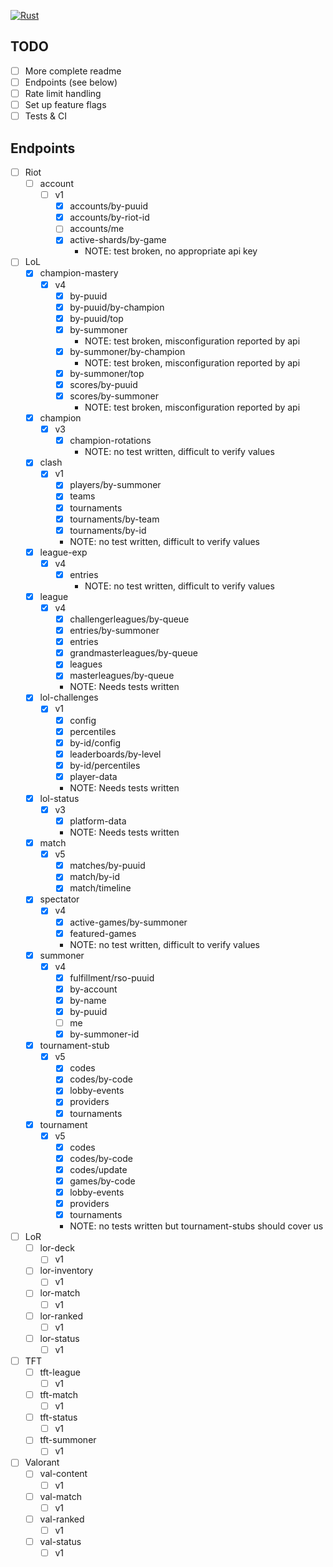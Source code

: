 [![Rust](https://github.com/MatrixSenpai/riot-rs/actions/workflows/rust.yml/badge.svg)](https://github.com/MatrixSenpai/riot-rs/actions/workflows/rust.yml)

## TODO
- [ ] More complete readme
- [ ] Endpoints (see below)
- [ ] Rate limit handling
- [ ] Set up feature flags
- [ ] Tests & CI

## Endpoints
- [ ] Riot
  - [ ] account
    - [ ] v1
      - [x] accounts/by-puuid
      - [x] accounts/by-riot-id
      - [ ] accounts/me
      - [x] active-shards/by-game
        - NOTE: test broken, no appropriate api key
- [ ] LoL
  - [x] champion-mastery
    - [x] v4
      - [x] by-puuid
      - [x] by-puuid/by-champion
      - [x] by-puuid/top
      - [x] by-summoner
        - NOTE: test broken, misconfiguration reported by api
      - [x] by-summoner/by-champion
        - NOTE: test broken, misconfiguration reported by api
      - [x] by-summoner/top
      - [x] scores/by-puuid
      - [x] scores/by-summoner
        - NOTE: test broken, misconfiguration reported by api
  - [x] champion
    - [x] v3
      - [x] champion-rotations
        - NOTE: no test written, difficult to verify values
  - [x] clash
    - [x] v1
      - [x] players/by-summoner
      - [x] teams
      - [x] tournaments
      - [x] tournaments/by-team
      - [x] tournaments/by-id
      - NOTE: no test written, difficult to verify values
  - [x] league-exp
    - [x] v4
      - [x] entries
        - NOTE: no test written, difficult to verify values
  - [x] league
    - [x] v4
      - [x] challengerleagues/by-queue
      - [x] entries/by-summoner
      - [x] entries
      - [x] grandmasterleagues/by-queue
      - [x] leagues
      - [x] masterleagues/by-queue
      - NOTE: Needs tests written
  - [x] lol-challenges
    - [x] v1
      - [x] config
      - [x] percentiles
      - [x] by-id/config
      - [x] leaderboards/by-level
      - [x] by-id/percentiles
      - [x] player-data
      - NOTE: Needs tests written
  - [x] lol-status
    - [x] v3
      - [x] platform-data
      - NOTE: Needs tests written
  - [x] match
    - [x] v5
      - [x] matches/by-puuid
      - [x] match/by-id
      - [x] match/timeline
  - [x] spectator
    - [x] v4
      - [x] active-games/by-summoner
      - [x] featured-games
      - NOTE: no test written, difficult to verify values
  - [x] summoner
    - [x] v4
      - [x] fulfillment/rso-puuid
      - [x] by-account
      - [x] by-name
      - [x] by-puuid
      - [ ] me
      - [x] by-summoner-id
  - [x] tournament-stub
    - [x] v5
      - [x] codes
      - [x] codes/by-code
      - [x] lobby-events
      - [x] providers
      - [x] tournaments
  - [x] tournament
    - [x] v5
      - [x] codes
      - [x] codes/by-code
      - [x] codes/update
      - [x] games/by-code
      - [x] lobby-events
      - [x] providers
      - [x] tournaments
      - NOTE: no tests written but tournament-stubs should cover us
- [ ] LoR
  - [ ] lor-deck
    - [ ] v1
  - [ ] lor-inventory
    - [ ] v1
  - [ ] lor-match
    - [ ] v1
  - [ ] lor-ranked
    - [ ] v1
  - [ ] lor-status
    - [ ] v1
- [ ] TFT
  - [ ] tft-league
    - [ ] v1
  - [ ] tft-match
    - [ ] v1
  - [ ] tft-status
    - [ ] v1
  - [ ] tft-summoner
    - [ ] v1
- [ ] Valorant
  - [ ] val-content
    - [ ] v1
  - [ ] val-match
    - [ ] v1
  - [ ] val-ranked
    - [ ] v1
  - [ ] val-status
    - [ ] v1
